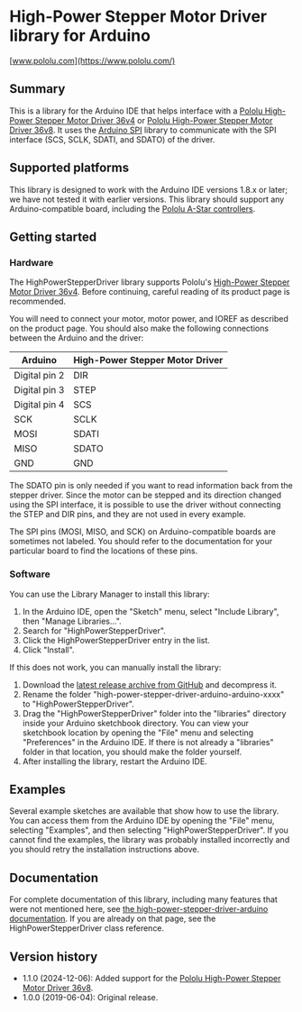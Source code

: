# High-Power Stepper Motor Driver library for Arduino

[www.pololu.com](https://www.pololu.com/)

## Summary

This is a library for the Arduino IDE that helps interface with a
[Pololu High-Power Stepper Motor Driver 36v4][hpsd-36v4] or
[Pololu High-Power Stepper Motor Driver 36v8][hpsd-36v8].  It uses the
[Arduino SPI][spi] library to communicate with the SPI interface (SCS, SCLK, SDATI, and
SDATO) of the driver.

## Supported platforms

This library is designed to work with the Arduino IDE versions 1.8.x or later;
we have not tested it with earlier versions.  This library should support any
Arduino-compatible board, including the [Pololu A-Star controllers][a-star].

## Getting started

### Hardware

The HighPowerStepperDriver library supports Pololu's [High-Power Stepper Motor
Driver 36v4][hpsd-36v4].  Before continuing, careful reading of its product
page is recommended.

You will need to connect your motor, motor power, and IOREF as described on the
product page.  You should also make the following connections between the
Arduino and the driver:

| Arduino       | High-Power Stepper Motor Driver |
|---------------|---------------------------------|
| Digital pin 2 | DIR                             |
| Digital pin 3 | STEP                            |
| Digital pin 4 | SCS                             |
| SCK           | SCLK                            |
| MOSI          | SDATI                           |
| MISO          | SDATO                           |
| GND           | GND                             |

The SDATO pin is only needed if you want to read information back from the
stepper driver.  Since the motor can be stepped and its direction changed using
the SPI interface, it is possible to use the driver without connecting the STEP
and DIR pins, and they are not used in every example.

The SPI pins (MOSI, MISO, and SCK) on Arduino-compatible boards are sometimes
not labeled.  You should refer to the documentation for your particular board
to find the locations of these pins.

### Software

You can use the Library Manager to install this library:

1. In the Arduino IDE, open the "Sketch" menu, select "Include Library", then
   "Manage Libraries...".
2. Search for "HighPowerStepperDriver".
3. Click the HighPowerStepperDriver entry in the list.
4. Click "Install".

If this does not work, you can manually install the library:

1. Download the [latest release archive from GitHub][github] and decompress it.
2. Rename the folder "high-power-stepper-driver-arduino-arduino-xxxx" to
   "HighPowerStepperDriver".
3. Drag the "HighPowerStepperDriver" folder into the "libraries" directory
   inside your Arduino sketchbook directory.  You can view your sketchbook
   location by opening the "File" menu and selecting "Preferences" in the
   Arduino IDE.  If there is not already a "libraries" folder in that location,
   you should make the folder yourself.
4. After installing the library, restart the Arduino IDE.

## Examples

Several example sketches are available that show how to use the library. You
can access them from the Arduino IDE by opening the "File" menu, selecting
"Examples", and then selecting "HighPowerStepperDriver". If you cannot find the
examples, the library was probably installed incorrectly and you should retry
the installation instructions above.

## Documentation

For complete documentation of this library, including many features that were
not mentioned here, see [the high-power-stepper-driver-arduino
documentation][doc].  If you are already on that page, see the
HighPowerStepperDriver class reference.

## Version history

* 1.1.0 (2024-12-06): Added support for the [Pololu High-Power Stepper Motor Driver 36v8][hpsd-36v8].
* 1.0.0 (2019-06-04): Original release.

[a-star]: https://www.pololu.com/a-star
[arduino-uno]: https://www.pololu.com/product/2191
[arduino-leonardo]: https://www.pololu.com/product/2191
[doc]: https://pololu.github.io/high-power-stepper-driver-arduino/
[github]: https://github.com/pololu/high-power-stepper-driver-arduino/releases
[hpsd-36v4]: https://www.pololu.com/product/3730
[hpsd-36v8]: https://www.pololu.com/product/3731
[spi]: http://www.arduino.cc/en/Reference/SPI
